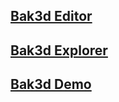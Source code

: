## [Bak3d Editor](http://github.com/cvdlab/bak3ditor)

## [Bak3d Explorer](http://github.com/cvdlab/bak3d-explorer)

## [Bak3d Demo](http://cvdlab.github.io/bak3d-demo)

